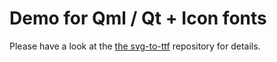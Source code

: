 # Demo for Qml / Qt + Icon fonts

Please have a look at the [the svg-to-ttf](https://github.com/gonicus/svg-to-ttf) repository for details.
